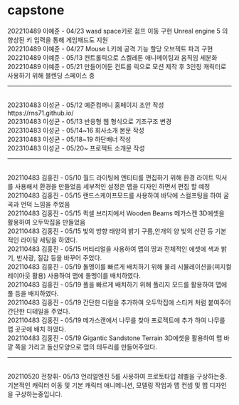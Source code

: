 # capstone

202210489 이예준 - 04/23 wasd space키로 점프 이동 구현 Unreal engine 5 의 향상된 키 입력을 통해 게임패드도 지원<br>
202210489 이예준 - 04/27 Mouse L키에 공격 기능 할당 오브젝트 파괴 구현<br>
202210489 이예준 - 05/13 컨트롤릭으로 스켈레톤 애니메이팅과 움직임 세분화
202210489 이예준 - 05/21 만들어어둔 컨트롤 릭으로 모션 제작 후 3인칭 캐릭터로 사용하기 위해 블렌딩 스페이스 중
<hr>
<br>
202310483 이성균 - 05/12 예준컴퍼니 홈페이지 초안 작성 https://rns71.github.io/ <br>
202310483 이성균 - 05/13 반응형 웹 형식으로 기초구조 변경 <br>
202310483 이성균 - 05/14~16 회사소개 본문 작성 <br>
202310483 이성균 - 05/18~19 하단배너 작성<br>
202310483 이성균 - 05/20~ 프로젝트 소개문 작성
<hr>
<br>
202110483 김홍진 - 05/10 월드 라이팅에 엔티티를 편집하기 위해 환경 라이트 믹서를 사용해서 환경을 만들었음 세부적인 설정은 맵을 디자인 하면서 편집 할 예정 <br>
202110483 김홍진 - 05/15 랜드스케이프모드를 사용하여 바닥에 스컬프팅을 하여 굴곡과 언덕 느낌을 주었음 <br>
202110483 김홍진 - 05/15 퀵셀 브리지에서 Wooden Beams 메가스켄 3D에셋을 활용하여  오두막집을 만들었음 <br>
202110483 김홍진 - 05/15 빛의 방향 태양의 밝기 구름,안개의 양 빛의 산란 등 기본적인 라이팅 세팅을 하였다. <br>
202110483 김홍진 - 05/15 머티리얼을 사용하여 맵의 땅과 전체적인 에셋에 색과 밝기, 반사광, 질감 등을 바꾸어 주었다.<br>
202110483 김홍진 - 05/19 돌멩이를 빠르게 배치하기 위해 물리 시뮬레이션을(피지컬 레이아웃 활용) 사용하여 맵에 돌멩이를 배치하였다. <br>
202110483 김홍진 - 05/19 풀을 빠르게 배치하기 위해 폴리지 모드를 활용하여 맵에 풀 등을 배치하였다. <br>
202110483 김홍진 - 05/19 간단한 디컬을 추가하여 오두막집에 스티커 처럼 붙여주어 간단한 디테일을 주었다. <br>
202110483 김홍진 - 05/19 메가스캔에서 나무를 찾아 프로젝트에 추가 하여 나무를 맵 곳곳에 배치 하였다.<br>
202110483 김홍진 - 05/19 Gigantic Sandstone Terrain 3D에셋을 활용하여 맵 바깥 쪽을 가리고 돌산모양으로 맵의 테두리를 만들어주었다. 
<hr>
<br>
202110520 전창휘- 05/13 언리얼엔진 5를 사용하여 프로토타입 레벨을 구상하는중. 기본적인 캐릭터 이동 및 기본 캐릭터 애니메니션, 모델링 작업과 맵 컨셉 및 맵 디자인을 구상하는중입니다.
